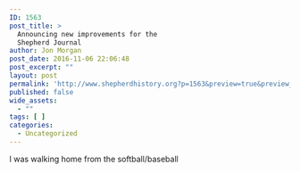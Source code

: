 ```yaml
---
ID: 1563
post_title: >
  Announcing new improvements for the
  Shepherd Journal
author: Jon Morgan
post_date: 2016-11-06 22:06:48
post_excerpt: ""
layout: post
permalink: 'http://www.shepherdhistory.org?p=1563&preview=true&preview_id=1563'
published: false
wide_assets:
  - ""
tags: [ ]
categories:
  - Uncategorized
---
```

I was walking home from the softball/baseball
